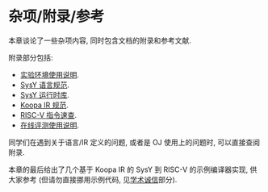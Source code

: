 # 杂项/附录/参考

本章谈论了一些杂项内容, 同时包含文档的附录和参考文献.

附录部分包括:

* [实验环境使用说明](/misc-app-ref/environment).
* [SysY 语言规范](/misc-app-ref/sysy-spec).
* [SysY 运行时库](/misc-app-ref/sysy-runtime).
* [Koopa IR 规范](/misc-app-ref/koopa).
* [RISC-V 指令速查](/misc-app-ref/riscv-insts).
* [在线评测使用说明](/misc-app-ref/oj).

同学们在遇到关于语言/IR 定义的问题, 或者是 OJ 使用上的问题时, 可以直接查阅附录.

本章的最后给出了几个基于 Koopa IR 的 SysY 到 RISC-V 的示例编译器实现, 供大家参考 (但请勿直接挪用示例代码, 见[学术诚信](/preface/lab?id=%e5%ad%a6%e6%9c%af%e8%af%9a%e4%bf%a1)部分).
